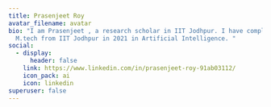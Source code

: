 ```yaml
---
title: Prasenjeet Roy
avatar_filename: avatar
bio: "I am Prasenjeet , a research scholar in IIT Jodhpur. I have completed my
  M.tech from IIT Jodhpur in 2021 in Artificial Intelligence. "
social:
  - display:
      header: false
    link: https://www.linkedin.com/in/prasenjeet-roy-91ab03112/
    icon_pack: ai
    icon: linkedin
superuser: false
---
```

